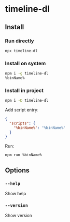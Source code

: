 # timeline-dl

## Install

### Run directly

```bash
npx timeline-dl
```

### Install on system

```bash
npm i -g timeline-dl
%binName%
```

### Install in project

```bash
npm i -D timeline-dl
```

Add script entry:

```json
{
  "scripts": {
    "%binName%": "%binName%"
  }
}
```

Run:

```bash
npm run %binName%
```

## Options

### `--help`

Show help

### `--version`

Show version
